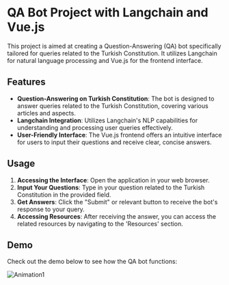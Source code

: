 

# QA Bot Project with Langchain and Vue.js

This project is aimed at creating a Question-Answering (QA) bot specifically tailored for queries related to the Turkish Constitution. It utilizes Langchain for natural language processing and Vue.js for the frontend interface.

## Features

- **Question-Answering on Turkish Constitution**: The bot is designed to answer queries related to the Turkish Constitution, covering various articles and aspects.
- **Langchain Integration**: Utilizes Langchain's NLP capabilities for understanding and processing user queries effectively.
- **User-Friendly Interface**: The Vue.js frontend offers an intuitive interface for users to input their questions and receive clear, concise answers.


## Usage

1. **Accessing the Interface**: Open the application in your web browser.
2. **Input Your Questions**: Type in your question related to the Turkish Constitution in the provided field.
3. **Get Answers**: Click the "Submit" or relevant button to receive the bot's response to your query.
4. **Accessing Resources**: After receiving the answer, you can access the related resources by navigating to the 'Resources' section.

## Demo
Check out the demo below to see how the QA bot functions:

![Animation1](https://github.com/MahmutAtia/QA-bot-Project-with-Langchain-and-Vue-js/assets/104507838/ee74d188-97b9-4cce-b636-32befbb77d5f)
